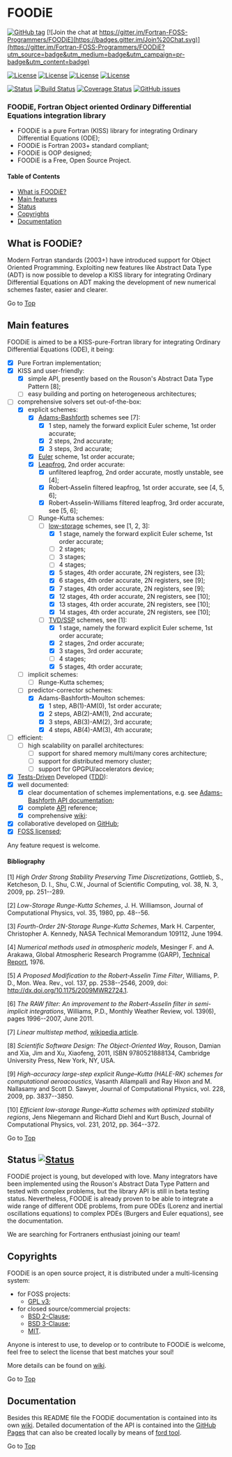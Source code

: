 <a name="top"></a>

# FOODiE

[![GitHub tag](https://img.shields.io/github/tag/Fortran-FOSS-Programmers/FOODiE.svg)]() [![Join the chat at https://gitter.im/Fortran-FOSS-Programmers/FOODiE](https://badges.gitter.im/Join%20Chat.svg)](https://gitter.im/Fortran-FOSS-Programmers/FOODiE?utm_source=badge&utm_medium=badge&utm_campaign=pr-badge&utm_content=badge)

[![License](https://img.shields.io/badge/license-GNU%20GeneraL%20Public%20License%20v3,%20GPLv3-blue.svg)]()
[![License](https://img.shields.io/badge/license-BSD2-red.svg)]()
[![License](https://img.shields.io/badge/license-BSD3-red.svg)]()
[![License](https://img.shields.io/badge/license-MIT-red.svg)]()

[![Status](https://img.shields.io/badge/status-beta-orange.svg)]()
[![Build Status](https://travis-ci.org/Fortran-FOSS-Programmers/FOODiE.svg?branch=master)](https://travis-ci.org/Fortran-FOSS-Programmers/FOODiE)
[![Coverage Status](https://img.shields.io/codecov/c/github/Fortran-FOSS-Programmers/FOODiE.svg)](http://codecov.io/github/Fortran-FOSS-Programmers/FOODiE?branch=master)
[![GitHub issues](https://img.shields.io/github/issues/Fortran-FOSS-Programmers/FOODiE.svg)]()

### FOODiE, Fortran Object oriented Ordinary Differential Equations integration library

- FOODiE is a pure Fortran (KISS) library for integrating Ordinary Differential Equations (ODE);
- FOODiE is Fortran 2003+ standard compliant;
- FOODiE is OOP designed;
- FOODiE is a Free, Open Source Project.

#### Table of Contents

+ [What is FOODiE?](#what-is-FOODiE?)
+ [Main features](#main-features)
+ [Status](#status)
+ [Copyrights](#copyrights)
+ [Documentation](#documentation)

## What is FOODiE?

Modern Fortran standards (2003+) have introduced support for Object Oriented Programming. Exploiting new features like Abstract Data Type (ADT) is now possible to develop a KISS library for integrating Ordinary Differential Equations on ADT making the development of new numerical schemes faster, easier and clearer.

Go to [Top](#top)

## Main features

FOODiE is aimed to be a KISS-pure-Fortran library for integrating Ordinary Differential Equations (ODE), it being:

+ [x] Pure Fortran implementation;
+ [x] KISS and user-friendly:
    + [x] simple API, presently based on the Rouson's Abstract Data Type Pattern [8];
    + [ ] easy building and porting on heterogeneous architectures;
+ [ ] comprehensive solvers set out-of-the-box:
    + [x] explicit schemes:
        + [x] [Adams-Bashforth](http://fortran-foss-programmers.github.io/FOODiE/module/foodie_integrator_adams_bashforth.html) schemes see [7]:
            + [x] 1 step, namely the forward explicit Euler scheme, 1st order accurate;
            + [x] 2 steps, 2nd accurate;
            + [x] 3 steps, 3rd accurate;
        + [x] [Euler](http://fortran-foss-programmers.github.io/FOODiE/module/foodie_integrator_euler_explicit.html) scheme, 1st order accurate;
        + [x] [Leapfrog](http://fortran-foss-programmers.github.io/FOODiE/module/foodie_integrator_leapfrog.html), 2nd order accurate:
            + [x] unfiltered leapfrog, 2nd order accurate, mostly unstable, see [4];
            + [x] Robert-Asselin filtered leapfrog, 1st order accurate, see [4, 5, 6];
            + [x] Robert-Asselin-Williams filtered leapfrog, 3rd order accurate, see [5, 6];
        + [ ] Runge-Kutta schemes:
            + [ ] [low-storage](http://fortran-foss-programmers.github.io/FOODiE/module/foodie_integrator_low_storage_runge_kutta.html) schemes, see [1, 2, 3]:
                + [x] 1 stage, namely the forward explicit Euler scheme, 1st order accurate;
                + [ ] 2 stages;
                + [ ] 3 stages;
                + [ ] 4 stages;
                + [x] 5 stages, 4th order accurate, 2N registers, see [3];
                + [x] 6 stages, 4th order accurate, 2N registers, see [9];
                + [x] 7 stages, 4th order accurate, 2N registers, see [9];
                + [x] 12 stages, 4th order accurate, 2N registers, see [10];
                + [x] 13 stages, 4th order accurate, 2N registers, see [10];
                + [x] 14 stages, 4th order accurate, 2N registers, see [10];
            + [ ] [TVD/SSP](http://fortran-foss-programmers.github.io/FOODiE/module/foodie_integrator_tvd_runge_kutta.html) schemes, see [1]:
                + [x] 1 stage, namely the forward explicit Euler scheme, 1st order accurate;
                + [x] 2 stages, 2nd order accurate;
                + [x] 3 stages, 3rd order accurate;
                + [ ] 4 stages;
                + [x] 5 stages, 4th order accurate;
    + [ ] implicit schemes:
        + [ ] Runge-Kutta schemes;
    + [ ] predictor-corrector schemes:
        + [x] Adams-Bashforth-Moulton schemes:
            + [x] 1 step, AB(1)-AM(0), 1st order accurate;
            + [x] 2 steps, AB(2)-AM(1), 2nd accurate;
            + [x] 3 steps, AB(3)-AM(2), 3rd accurate;
            + [x] 4 steps, AB(4)-AM(3), 4th accurate;
+ [ ] efficient:
    + [ ] high scalability on parallel architectures:
        + [ ] support for shared memory multi/many cores architecture;
        + [ ] support for distributed memory cluster;
        + [ ] support for GPGPU/accelerators device;
+ [x] [Tests-Driven](https://github.com/Fortran-FOSS-Programmers/FOODiE/wiki/Examples) Developed ([TDD](https://en.wikipedia.org/wiki/Test-driven_development)):
+ [x] well documented:
    + [x] clear documentation of schemes implementations, e.g. see [Adams-Bashforth API documentation](http://fortran-foss-programmers.github.io/FOODiE/module/foodie_integrator_adams_bashforth.html);
    + [x] complete [API](http://fortran-foss-programmers.github.io/FOODiE/index.html) reference;
    + [x] comprehensive [wiki](https://github.com/Fortran-FOSS-Programmers/FOODiE/wiki):
+ [x] collaborative developed on [GitHub](https://github.com/Fortran-FOSS-Programmers/FOODiE);
+ [x] [FOSS licensed](https://github.com/Fortran-FOSS-Programmers/FOODiE/wiki/Copyrights);

Any feature request is welcome.

#### Bibliography

[1] *High Order Strong Stability Preserving Time Discretizations*, Gottlieb, S., Ketcheson, D. I., Shu, C.W., Journal of Scientific Computing, vol. 38, N. 3, 2009, pp. 251--289.

[2] *Low-Storage Runge-Kutta Schemes*, J. H. Williamson, Journal of Computational Physics, vol. 35, 1980, pp. 48--56.

[3] *Fourth-Order 2N-Storage Runge-Kutta Schemes*, Mark H. Carpenter, Christopher A. Kennedy, NASA Technical Memorandum 109112, June 1994.

[4] *Numerical methods used in atmospheric models*, Mesinger F. and A. Arakawa, Global Atmospheric Research Programme (GARP), [Technical Report](http://twister.ou.edu/CFD2003/Mesinger_ArakawaGARP.pdf), 1976.

[5] *A Proposed Modification to the Robert-Asselin Time Filter*, Williams, P. D., Mon. Wea. Rev., vol. 137, pp. 2538--2546, 2009, doi: http://dx.doi.org/10.1175/2009MWR2724.1.

[6] *The RAW filter: An improvement to the Robert-Asselin filter in semi-implicit integrations*, Williams, P.D., Monthly Weather Review, vol. 139(6), pages 1996--2007, June 2011.

[7] *Linear multistep method*, [wikipedia article](https://en.wikipedia.org/wiki/Linear_multistep_method).

[8] *Scientific Software Design: The Object-Oriented Way*, Rouson, Damian and Xia, Jim and Xu, Xiaofeng, 2011, ISBN 9780521888134, Cambridge University Press, New York, NY, USA.

[9] *High-accuracy large-step explicit Runge–Kutta (HALE-RK) schemes for computational aeroacoustics*, Vasanth Allampalli and Ray Hixon and M. Nallasamy and Scott D. Sawyer, Journal of Computational Physics, vol. 228, 2009, pp. 3837--3850.

[10] *Efficient low-storage Runge–Kutta schemes with optimized stability regions*, Jens Niegemann and Richard Diehl and Kurt Busch, Journal of Computational Physics, vol. 231, 2012, pp. 364--372.

Go to [Top](#top)

## Status [![Status](https://img.shields.io/badge/status-beta-orange.svg)]()

FOODiE project is young, but developed with love. Many integrators have been implemented using the Rouson's Abstract Data Type Pattern and tested with complex problems, but the library API is still in beta testing status. Nevertheless, FOODiE is already proven to be able to integrate a wide range of different ODE problems, from pure ODEs (Lorenz and inertial oscillations equations) to complex PDEs (Burgers and Euler equations), see the documentation.

We are searching for Fortraners enthusiast joining our team!

## Copyrights

FOODiE is an open source project, it is distributed under a multi-licensing system:

+ for FOSS projects:
  - [GPL v3](http://www.gnu.org/licenses/gpl-3.0.html);
+ for closed source/commercial projects:
  - [BSD 2-Clause](http://opensource.org/licenses/BSD-2-Clause);
  - [BSD 3-Clause](http://opensource.org/licenses/BSD-3-Clause);
  - [MIT](http://opensource.org/licenses/MIT).

Anyone is interest to use, to develop or to contribute to FOODiE is welcome, feel free to select the license that best matches your soul!

More details can be found on [wiki](https://github.com/Fortran-FOSS-Programmers/FOODiE/wiki/Copyrights).

Go to [Top](#top)

## Documentation

Besides this README file the FOODiE documentation is contained into its own [wiki](https://github.com/Fortran-FOSS-Programmers/FOODiE/wiki). Detailed documentation of the API is contained into the [GitHub Pages](http://Fortran-FOSS-Programmers.github.io/FOODiE/index.html) that can also be created locally by means of [ford tool](https://github.com/cmacmackin/ford).

Go to [Top](#top)
